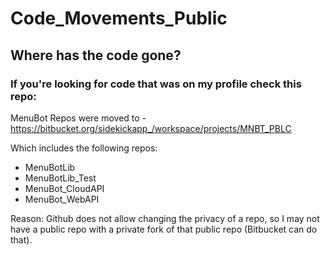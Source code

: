 # Code_Movements_Public

## Where has the code gone? 

### If you're looking for code that was on my profile check this repo:


MenuBot Repos were moved to - https://bitbucket.org/sidekickapp_/workspace/projects/MNBT_PBLC

Which includes the following repos:
 - MenuBotLib
 - MenuBotLib_Test
 - MenuBot_CloudAPI
 - MenuBot_WebAPI

Reason: Github does not allow changing the privacy of a repo, so I may not have a public repo with a private fork of that public repo (Bitbucket can do that).
